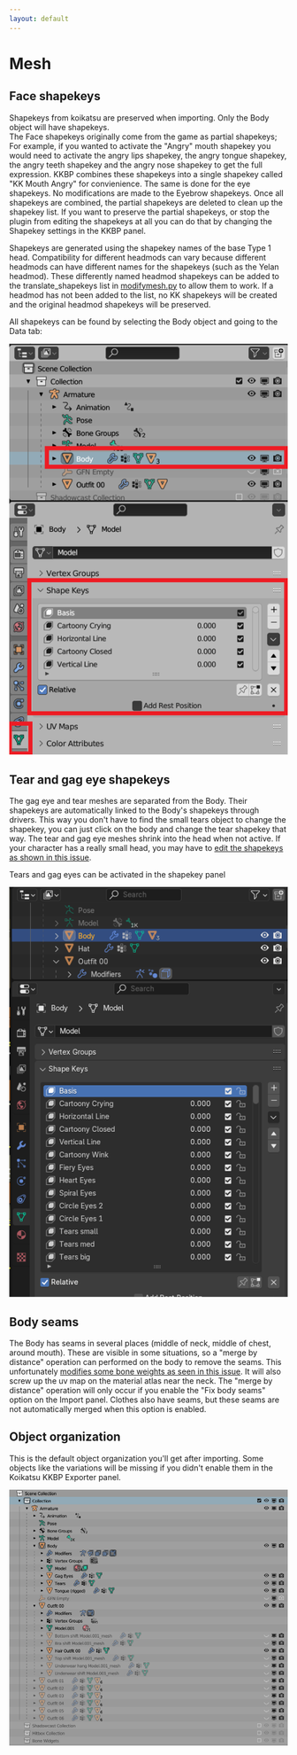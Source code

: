 ```yaml
---
layout: default
---
```


# Mesh

## Face shapekeys
Shapekeys from koikatsu are preserved when importing. Only the Body object will have shapekeys.  
The Face shapekeys originally come from the game as partial shapekeys; For example, if you wanted to activate the "Angry" mouth shapekey you would need to activate the angry lips shapekey, the angry tongue shapekey, the angry teeth shapekey and the angry nose shapekey to get the full expression. KKBP combines these shapekeys into a single shapekey called "KK Mouth Angry" for convienience. The same is done for the eye shapekeys. No modifications are made to the Eyebrow shapekeys. Once all shapekeys are combined, the partial shapekeys are deleted to clean up the shapekey list. If you want to preserve the partial shapekeys, or stop the plugin from editing the shapekeys at all you can do that by changing the Shapekey settings in the KKBP panel.  

Shapekeys are generated using the shapekey names of the base Type 1 head. Compatibility for different headmods can vary because different headmods can have different names for the shapekeys (such as the Yelan headmod). These differently named headmod shapekeys can be added to the translate_shapekeys list in [modifymesh.py](https://github.com/FlailingFog/KK-Blender-Porter-Pack/blob/master/importing/modifymesh.py) to allow them to work. If a headmod has not been added to the list, no KK shapekeys will be created and the original headmod shapekeys will be preserved.

All shapekeys can be found by selecting the Body object and going to the Data tab:  

![image](https://raw.githubusercontent.com/FlailingFog/flailingfog.github.io/master/assets/images/mesh1.png)

## Tear and gag eye shapekeys
The gag eye and tear meshes are separated from the Body. Their shapekeys are automatically linked to the Body's shapekeys through drivers. This way you don't have to find the small tears object to change the shapekey, you can just click on the body and change the tear shapekey that way. The tear and gag eye meshes shrink into the head when not active. If your character has a really small head, you may have to [edit the shapekeys as shown in this issue](https://github.com/FlailingFog/KK-Blender-Porter-Pack/issues/338).

Tears and gag eyes can be activated in the shapekey panel

![image](https://raw.githubusercontent.com/FlailingFog/flailingfog.github.io/master/assets/images/mat6p1.png)

## Body seams
The Body has seams in several places (middle of neck, middle of chest, around mouth). These are visible in some situations, so a "merge by distance" operation can performed on the body to remove the seams. This unfortunately [modifies some bone weights as seen in this issue](https://github.com/FlailingFog/KK-Blender-Porter-Pack/issues/69). It will also screw up the uv map on the material atlas near the neck. The "merge by distance" operation will only occur if you enable the "Fix body seams" option on the Import panel. 
Clothes also have seams, but these seams are not automatically merged when this option is enabled.

## Object organization
This is the default object organization you'll get after importing. Some objects like the variations will be missing if you didn't enable them in the Koikatsu KKBP Exporter panel.

![image](https://raw.githubusercontent.com/FlailingFog/flailingfog.github.io/master/assets/images/mesh2.png)